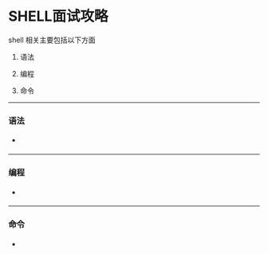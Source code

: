 SHELL面试攻略
====

shell 相关主要包括以下方面

1. 语法

2. 编程

3. 命令

---
### 语法

* ####
  
 ------

### 编程
* ####

---

### 命令
* ####
